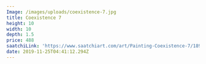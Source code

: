 ```yaml
---
Image: /images/uploads/coexistence-7.jpg
title: Coexistence 7
height: 10
width: 10
depth: 1.5
price: 488
saatchiLink: 'https://www.saatchiart.com/art/Painting-Coexistence-7/189576/4148704/view'
date: 2019-11-25T04:41:12.294Z
---
```


